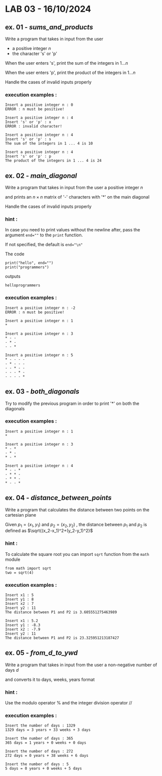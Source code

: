 # LAB 03 - 16/10/2024

## ex. 01 - ***sums_and_products*** 

Write a program that takes in input from the user 

- a positive integer $n$
- the character 's' or 'p'

When the user enters 's', print the sum of the integers in $1 ... n$

When the user enters 'p', print the product of the integers in $1 ... n$

Handle the cases of invalid inputs properly

### execution examples :

```
Insert a positive integer n : 0
ERROR : n must be positive!
```

```
Insert a positive integer n : 4
Insert 's' or 'p' : x
ERROR : invalid character!
```

```
Insert a positive integer n : 4
Insert 's' or 'p' : s
The sum of the integers in 1 ... 4 is 10
```

```
Insert a positive integer n : 4
Insert 's' or 'p' : p
The product of the integers in 1 ... 4 is 24
```

## ex. 02 - ***main_diagonal***

Write a program that takes in input from the user a positive integer $n$

and prints an $n \times n$ matrix of '-' characters with '*' on the main diagonal

Handle the cases of invalid inputs properly

### hint :

In case you need to print values without the newline after, pass the argument `end=""` to the `print` function. 

If not specified, the default is `end="\n"` 

The code
```
print("hello", end="")
print("programmers")
```
  outputs
```
helloprogrammers
```

### execution examples :

```
Insert a positive integer n : -2
ERROR : n must be positive!
```

```
Insert a positive integer n : 1
*
```

```
Insert a positive integer n : 3
* - -
- * -
- - *
```
```
Insert a positive integer n : 5
* - - - -
- * - - -
- - * - -
- - - * -
- - - - *
```

## ex. 03 - ***both_diagonals***

Try to modify the previous program in order to print '*' on both the diagonals

### execution examples :

```
Insert a positive integer n : 1
*
```

```
Insert a positive integer n : 3
* - *
- * -
* - *
```
```
Insert a positive integer n : 4
* - - *
- * * -
- * * -
* - - * 
```
## ex. 04 - ***distance_between_points***

Write a program that calculates the distance between two points on the cartesian plane

Given $p_1=(x_1,y_1)$ and $p_2=(x_2,y_2)$ , the distance between $p_1$ and $p_2$ is defined as $\sqrt{(x_2-x_1)^2+(y_2-y_1)^2}$

### hint :

To calculate the square root you can import `sqrt` function from the `math` module

```
from math import sqrt
two = sqrt(4)
```

### execution examples :

```
Insert x1 : 5
Insert y1 : 8
Insert x2 : 7
Insert y2 : 11
The distance between P1 and P2 is 3.605551275463989
```

```
Insert x1 : 5.2
Insert y1 : -8.3
Insert x2 : -7.9
Insert y2 : 11
The distance between P1 and P2 is 23.325951213187427
```

## ex. 05 - ***from_d_to_ywd***

Write a program that takes in input from the user a non-negative number of days $d$

and converts it to days, weeks, years format 

### hint :

Use the modulo operator % and the integer division operator //

### execution examples :

```
Insert the number of days : 1329
1329 days = 3 years + 33 weeks + 3 days 
```

```
Insert the number of days : 365
365 days = 1 years + 0 weeks + 0 days 
```

```
Insert the number of days : 272
272 days = 0 years + 38 weeks + 6 days 
```

```
Insert the number of days : 5
5 days = 0 years + 0 weeks + 5 days 
```